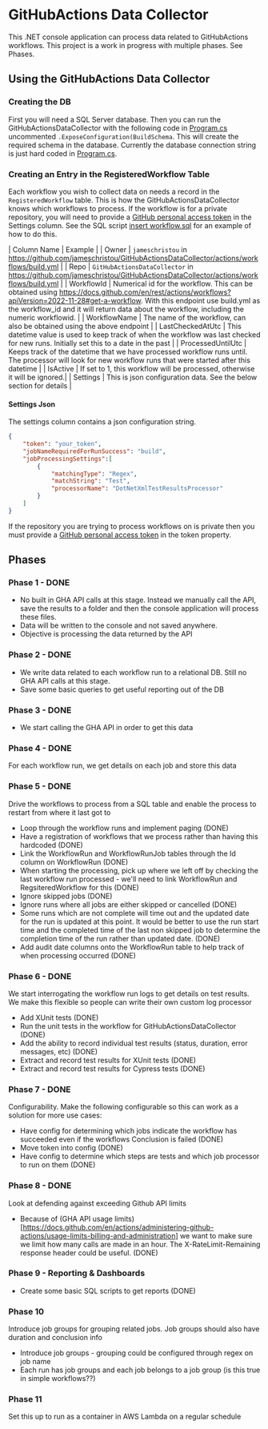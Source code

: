 # GitHubActions Data Collector
This .NET console application can process data related to GitHubActions workflows.
This project is a work in progress with multiple phases. See Phases.

## Using the GitHubActions Data Collector
### Creating the DB
First you will need a SQL Server database. Then you can run the GitHubActionsDataCollector with the following code in [Program.cs](GitHubActionsDataCollector/Program.cs) uncommented
`.ExposeConfiguration(BuildSchema`. This will create the required schema in the database. Currently the database connection string is just hard coded in [Program.cs](GitHubActionsDataCollector/Program.cs).

### Creating an Entry in the RegisteredWorkflow Table
Each workflow you wish to collect data on needs a record in the `RegisteredWorkflow` table. This is how the GitHubActionsDataCollector knows which workflows to process.
If the workflow is for a private repository, you will need to provide a [GitHub personal access token](https://docs.github.com/en/authentication/keeping-your-account-and-data-secure/managing-your-personal-access-tokens#creating-a-personal-access-token-classic) in the Settings column. See the SQL script [insert workflow.sql](GitHubActionsDataCollector/Repositories/Sql%20Scripts/HelperScripts/insert%20workflow.sql) for an example of how to do this.

| Column Name | Example |
| Owner | `jameschristou` in https://github.com/jameschristou/GitHubActionsDataCollector/actions/workflows/build.yml |
| Repo | `GitHubActionsDataCollector` in https://github.com/jameschristou/GitHubActionsDataCollector/actions/workflows/build.yml |
| WorkflowId | Numerical id for the workflow. This can be obtained using https://docs.github.com/en/rest/actions/workflows?apiVersion=2022-11-28#get-a-workflow. With this endpoint use build.yml as the workflow_id and it will return data about the workflow, including the numeric workflowid. |
| WorkflowName | The name of the workflow, can also be obtained using the above endpoint |
| LastCheckedAtUtc | This datetime value is used to keep track of when the workflow was last checked for new runs. Initially set this to a date in the past |
| ProcessedUntilUtc | Keeps track of the datetime that we have processed workflow runs until. The processor will look for new workflow runs that were started after this datetime |
| IsActive | If set to 1, this workflow will be processed, otherwise it will be ignored.|
| Settings | This is json configuration data. See the below section for details |

#### Settings Json
The settings column contains a json configuration string.

```json
{
    "token": "your_token",
    "jobNameRequiredForRunSuccess": "build",
    "jobProcessingSettings":[
        {
            "matchingType": "Regex",
            "matchString": "Test",
            "processorName": "DotNetXmlTestResultsProcessor"
        }
    ]
}
```

If the repository you are trying to process workflows on is private then you must provide a [GitHub personal access token](https://docs.github.com/en/authentication/keeping-your-account-and-data-secure/managing-your-personal-access-tokens#creating-a-personal-access-token-classic) in the token property.

## Phases
### Phase 1 - DONE
* No built in GHA API calls at this stage. Instead we manually call the API, save the results to a folder and then the console application will process these files.
* Data will be written to the console and not saved anywhere.
* Objective is processing the data returned by the API

### Phase 2 - DONE
* We write data related to each workflow run to a relational DB. Still no GHA API calls at this stage.
* Save some basic queries to get useful reporting out of the DB

### Phase 3 - DONE
* We start calling the GHA API in order to get this data

### Phase 4 - DONE
For each workflow run, we get details on each job and store this data

### Phase 5 - DONE
Drive the workflows to process from a SQL table and enable the process to restart from where it last got to
* Loop through the workflow runs and implement paging (DONE)
* Have a registration of workflows that we process rather than having this hardcoded (DONE)
* Link the WorkflowRun and WorkflowRunJob tables through the Id column on WorkflowRun (DONE)
* When starting the processing, pick up where we left off by checking the last workflow run processed - we'll need to link WorkflowRun and RegsiteredWorkflow for this (DONE)
* Ignore skipped jobs (DONE)
* Ignore runs where all jobs are either skipped or cancelled (DONE)
* Some runs which are not complete will time out and the updated date for the run is updated at this point. It would be better to use the run start time and the completed time of the last non skipped job to determine the completion time of the run rather than updated date. (DONE)
* Add audit date columns onto the WorkflowRun table to help track of when processing occurred (DONE)

### Phase 6 - DONE
We start interrogating the workflow run logs to get details on test results. We make this flexible so people can write their own custom log processor
* Add XUnit tests (DONE)
* Run the unit tests in the workflow for GitHubActionsDataCollector (DONE)
* Add the ability to record individual test results (status, duration, error messages, etc) (DONE)
* Extract and record test results for XUnit tests (DONE)
* Extract and record test results for Cypress tests (DONE)

### Phase 7 - DONE
Configurability. Make the following configurable so this can work as a solution for more use cases:
* Have config for determining which jobs indicate the workflow has succeeded even if the workflows Conclusion is failed (DONE)
* Move token into config (DONE)
* Have config to determine which steps are tests and which job processor to run on them (DONE)

### Phase 8 - DONE
Look at defending against exceeding Github API limits
* Because of (GHA API usage limits)[https://docs.github.com/en/actions/administering-github-actions/usage-limits-billing-and-administration] we want to make sure we limit how many calls are made in an hour. The X-RateLimit-Remaining response header could be useful. (DONE)

### Phase 9 - Reporting & Dashboards
* Create some basic SQL scripts to get reports (DONE)

### Phase 10
Introduce job groups for grouping related jobs. Job groups should also have duration and conclusion info
* Introduce job groups - grouping could be configured through regex on job name
* Each run has job groups and each job belongs to a job group (is this true in simple workflows??)

### Phase 11
Set this up to run as a container in AWS Lambda on a regular schedule